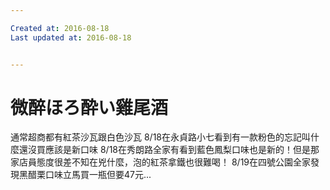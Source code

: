 ```yaml
---

Created at: 2016-08-18
Last updated at: 2016-08-18


---
```


# 微醉ほろ酔い雞尾酒


通常超商都有紅茶沙瓦跟白色沙瓦
8/18在永貞路小七看到有一款粉色的忘記叫什麼還沒買應該是新口味
8/18在秀朗路全家有看到藍色鳳梨口味也是新的！但是那家店員態度很差不知在兇什麼，泡的紅茶拿鐵也很難喝！
8/19在四號公園全家發現黑醋栗口味立馬買一瓶但要47元...

